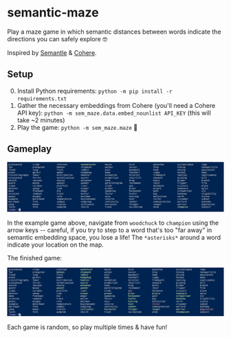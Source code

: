 # semantic-maze
Play a maze game in which semantic distances between words indicate the directions you can safely explore 🤓 

Inspired by [Semantle](https://semantle.novalis.org/) & [Cohere](https://cohere.ai/).

## Setup

0. Install Python requirements: `python -m pip install -r requirements.txt`
1. Gather the necessary embeddings from Cohere (you'll need a Cohere API key): `python -m sem_maze.data.embed_nounlist API_KEY` (this will take ~2 minutes)
2. Play the game: `python -m sem_maze.maze` 🎉 

## Gameplay

![Gameplay image](img/sem_maze.png?raw=true "Gameplay")

In the example game above, navigate from `woodchuck` to `champion` using the arrow keys -- careful, if you try to step to a word that's too "far away" in semantic embedding space, you lose a life! The `*asterisks*` around a word indicate your location on the map.

The finished game:

![Gameplay image -- Finished Game](img/sem_maze_complete.png?raw=true "Gameplay -- Finished Game")

Each game is random, so play multiple times & have fun!
